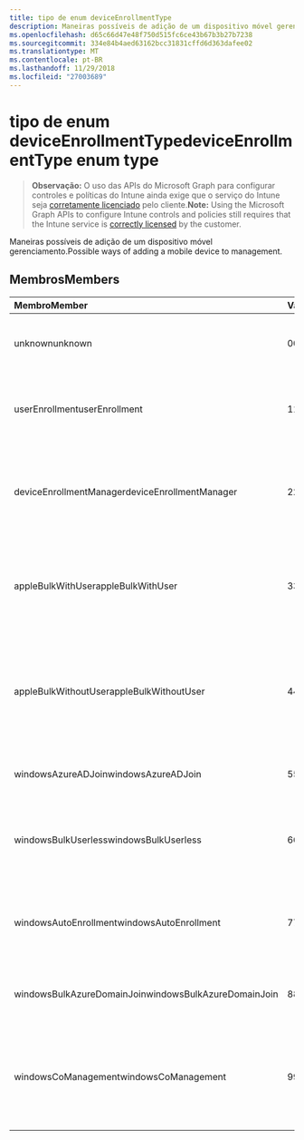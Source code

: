 ```yaml
---
title: tipo de enum deviceEnrollmentType
description: Maneiras possíveis de adição de um dispositivo móvel gerenciamento.
ms.openlocfilehash: d65c66d47e48f750d515fc6ce43b67b3b27b7238
ms.sourcegitcommit: 334e84b4aed63162bcc31831cffd6d363dafee02
ms.translationtype: MT
ms.contentlocale: pt-BR
ms.lasthandoff: 11/29/2018
ms.locfileid: "27003689"
---
```

# <a name="deviceenrollmenttype-enum-type"></a><span data-ttu-id="b26ec-103">tipo de enum deviceEnrollmentType</span><span class="sxs-lookup"><span data-stu-id="b26ec-103">deviceEnrollmentType enum type</span></span>

> <span data-ttu-id="b26ec-104">**Observação:** O uso das APIs do Microsoft Graph para configurar controles e políticas do Intune ainda exige que o serviço do Intune seja [corretamente licenciado](https://go.microsoft.com/fwlink/?linkid=839381) pelo cliente.</span><span class="sxs-lookup"><span data-stu-id="b26ec-104">**Note:** Using the Microsoft Graph APIs to configure Intune controls and policies still requires that the Intune service is [correctly licensed](https://go.microsoft.com/fwlink/?linkid=839381) by the customer.</span></span>

<span data-ttu-id="b26ec-105">Maneiras possíveis de adição de um dispositivo móvel gerenciamento.</span><span class="sxs-lookup"><span data-stu-id="b26ec-105">Possible ways of adding a mobile device to management.</span></span>

## <a name="members"></a><span data-ttu-id="b26ec-106">Membros</span><span class="sxs-lookup"><span data-stu-id="b26ec-106">Members</span></span>
|<span data-ttu-id="b26ec-107">Membro</span><span class="sxs-lookup"><span data-stu-id="b26ec-107">Member</span></span>|<span data-ttu-id="b26ec-108">Valor</span><span class="sxs-lookup"><span data-stu-id="b26ec-108">Value</span></span>|<span data-ttu-id="b26ec-109">Descrição</span><span class="sxs-lookup"><span data-stu-id="b26ec-109">Description</span></span>|
|:---|:---|:---|
|<span data-ttu-id="b26ec-110">unknown</span><span class="sxs-lookup"><span data-stu-id="b26ec-110">unknown</span></span>|<span data-ttu-id="b26ec-111">0</span><span class="sxs-lookup"><span data-stu-id="b26ec-111">0</span></span>|<span data-ttu-id="b26ec-112">O valor padrão, tipo de registro não foi coletado.</span><span class="sxs-lookup"><span data-stu-id="b26ec-112">Default value, enrollment type was not collected.</span></span>|
|<span data-ttu-id="b26ec-113">userEnrollment</span><span class="sxs-lookup"><span data-stu-id="b26ec-113">userEnrollment</span></span>|<span data-ttu-id="b26ec-114">1</span><span class="sxs-lookup"><span data-stu-id="b26ec-114">1</span></span>|<span data-ttu-id="b26ec-115">Inscrição do orientado por usuário por meio do canal BYOD.</span><span class="sxs-lookup"><span data-stu-id="b26ec-115">User driven enrollment through BYOD channel.</span></span>|
|<span data-ttu-id="b26ec-116">deviceEnrollmentManager</span><span class="sxs-lookup"><span data-stu-id="b26ec-116">deviceEnrollmentManager</span></span>|<span data-ttu-id="b26ec-117">2</span><span class="sxs-lookup"><span data-stu-id="b26ec-117">2</span></span>|<span data-ttu-id="b26ec-118">Inscrição do usuário com uma conta de Gerenciador de inscrição do dispositivo.</span><span class="sxs-lookup"><span data-stu-id="b26ec-118">User enrollment with a device enrollment manager account.</span></span>|
|<span data-ttu-id="b26ec-119">appleBulkWithUser</span><span class="sxs-lookup"><span data-stu-id="b26ec-119">appleBulkWithUser</span></span>|<span data-ttu-id="b26ec-120">3</span><span class="sxs-lookup"><span data-stu-id="b26ec-120">3</span></span>|<span data-ttu-id="b26ec-121">Inscrição do Apple em massa com o desafio de usuário (DEP, Apple configurador).</span><span class="sxs-lookup"><span data-stu-id="b26ec-121">Apple bulk enrollment with user challenge (DEP, Apple Configurator).</span></span>|
|<span data-ttu-id="b26ec-122">appleBulkWithoutUser</span><span class="sxs-lookup"><span data-stu-id="b26ec-122">appleBulkWithoutUser</span></span>|<span data-ttu-id="b26ec-123">4</span><span class="sxs-lookup"><span data-stu-id="b26ec-123">4</span></span>|<span data-ttu-id="b26ec-124">Inscrição do Apple em massa sem o desafio de usuário (DEP, Apple configurador, Mobile Config).</span><span class="sxs-lookup"><span data-stu-id="b26ec-124">Apple bulk enrollment without user challenge (DEP, Apple Configurator, Mobile Config).</span></span>|
|<span data-ttu-id="b26ec-125">windowsAzureADJoin</span><span class="sxs-lookup"><span data-stu-id="b26ec-125">windowsAzureADJoin</span></span>|<span data-ttu-id="b26ec-126">5</span><span class="sxs-lookup"><span data-stu-id="b26ec-126">5</span></span>|<span data-ttu-id="b26ec-127">Windows Azure AD de 10 ingressam.</span><span class="sxs-lookup"><span data-stu-id="b26ec-127">Windows 10 Azure AD Join.</span></span>|
|<span data-ttu-id="b26ec-128">windowsBulkUserless</span><span class="sxs-lookup"><span data-stu-id="b26ec-128">windowsBulkUserless</span></span>|<span data-ttu-id="b26ec-129">6</span><span class="sxs-lookup"><span data-stu-id="b26ec-129">6</span></span>|<span data-ttu-id="b26ec-130">Inscrição em massa de 10 Windows por meio de ICD com certificado.</span><span class="sxs-lookup"><span data-stu-id="b26ec-130">Windows 10 Bulk enrollment through ICD with certificate.</span></span>|
|<span data-ttu-id="b26ec-131">windowsAutoEnrollment</span><span class="sxs-lookup"><span data-stu-id="b26ec-131">windowsAutoEnrollment</span></span>|<span data-ttu-id="b26ec-132">7</span><span class="sxs-lookup"><span data-stu-id="b26ec-132">7</span></span>|<span data-ttu-id="b26ec-133">Inscrição automática do Windows 10.</span><span class="sxs-lookup"><span data-stu-id="b26ec-133">Windows 10 automatic enrollment.</span></span> <span data-ttu-id="b26ec-134">(Adicionar a conta do trabalho)</span><span class="sxs-lookup"><span data-stu-id="b26ec-134">(Add work account)</span></span>|
|<span data-ttu-id="b26ec-135">windowsBulkAzureDomainJoin</span><span class="sxs-lookup"><span data-stu-id="b26ec-135">windowsBulkAzureDomainJoin</span></span>|<span data-ttu-id="b26ec-136">8</span><span class="sxs-lookup"><span data-stu-id="b26ec-136">8</span></span>|<span data-ttu-id="b26ec-137">Windows 10 em massa ingressar do Windows Azure AD.</span><span class="sxs-lookup"><span data-stu-id="b26ec-137">Windows 10 bulk Azure AD Join.</span></span>|
|<span data-ttu-id="b26ec-138">windowsCoManagement</span><span class="sxs-lookup"><span data-stu-id="b26ec-138">windowsCoManagement</span></span>|<span data-ttu-id="b26ec-139">9</span><span class="sxs-lookup"><span data-stu-id="b26ec-139">9</span></span>|<span data-ttu-id="b26ec-140">Gerenciamento de colegas Windows 10 acionado por piloto automático ou a diretiva de grupo.</span><span class="sxs-lookup"><span data-stu-id="b26ec-140">Windows 10 co-management triggered by AutoPilot or Group Policy.</span></span>|




